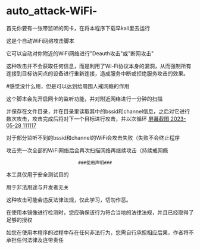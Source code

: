 # auto_attack-WiFi-

首先你要有一张带监听的网卡，在将本程序下载早kali里去运行

这是个自动WiFi网络攻击脚本

它可以自动对你附近的WiFi网络进行"Deauth攻击"或"断网攻击"

这种攻击并不会获取任何信息，而是利用了Wi-Fi协议本身的漏洞，从而强制所有连接到目标访问点的设备进行重新连接，造成服务中断或拒绝服务攻击的效果。

#感觉没什么用，但是可以达到给周围人戒网瘾的作用

这个脚本会先开启网卡的监听功能，并对附近网络进行一分钟的扫描

并保存在文件目录，并在目录里读取其中的bssid和channel信息，之后对它进行数次攻击，攻击完成后将对下一个目标进行攻击，并以次循环
[屏幕截图 2023-05-28 111117](https://github.com/hezhenyuqwq/auto_attack-WiFi-/assets/91007437/39047d12-bc80-4503-9238-e1c20aab3d33)

对于部分监听不到的bssid和channel的WiFi会攻击失败（失败不会终止程序

攻击完一次全部的WiFi网络后会再次扫描网络再继续攻击（持续戒网瘾

                               ###使用声明###

本工具仅用于安全测试目的

用于非法用途与开发者无关

这种攻击可能会违反法律法规，仅此学习，切勿作恶。

在使用本镜像进行检测时，您应确保该行为符合当地的法律法规，并且已经取得了足够的授权

如您在使用本程序的过程中存在任何非法行为，您需自行承担相应后果，作者将不承担任何法律及连带责任

